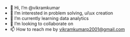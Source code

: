 - 👋 Hi, I’m @vikramkumar
- 👀 I’m interested in problem solving, ui\ux creation
- 🌱 I’m currently learning data analytics
- 💞️ I’m looking to collaborate on 
- 📫 How to reach me by vikramkumarp2001@gmail.com

<!---
vikramkumarppp/vikramkumarppp is a ✨ special ✨ repository because its `README.md` (this file) appears on your GitHub profile.
You can click the Preview link to take a look at your changes.
--->
